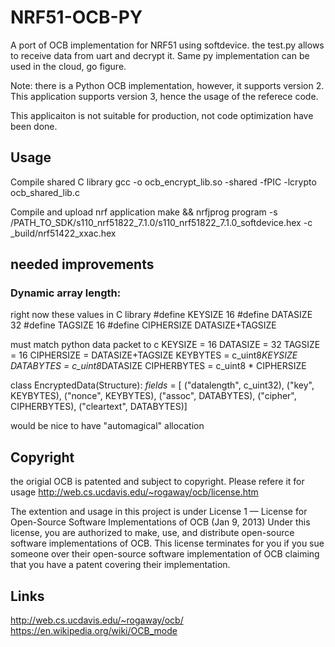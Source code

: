 # NRF51-OCB-PY
A port of OCB implementation for NRF51 using softdevice.
the test.py allows to receive data from uart and decrypt it.
Same py implementation can be used in the cloud, go figure.

Note: there is a Python OCB implementation, however, it supports version 2.
This application supports version 3, hence the usage of the referece code. 

This applicaiton is not suitable for production, not code optimization have been done.

## Usage
Compile shared C library
gcc -o ocb_encrypt_lib.so -shared -fPIC -lcrypto  ocb_shared_lib.c

Compile and upload nrf application
make && nrfjprog program -s /PATH_TO_SDK/s110_nrf51822_7.1.0/s110_nrf51822_7.1.0_softdevice.hex -c _build/nrf51422_xxac.hex


## needed improvements
### Dynamic array length:
right now these values in C library
#define KEYSIZE  16
#define DATASIZE  32
#define TAGSIZE  16
#define CIPHERSIZE  DATASIZE+TAGSIZE

must match python data packet to c
KEYSIZE = 16
DATASIZE = 32
TAGSIZE = 16
CIPHERSIZE = DATASIZE+TAGSIZE
KEYBYTES = c_uint8*KEYSIZE
DATABYTES = c_uint8*DATASIZE
CIPHERBYTES = c_uint8 * CIPHERSIZE

class EncryptedData(Structure):
    _fields_ = [
        ("datalength", c_uint32),
        ("key", KEYBYTES),
        ("nonce", KEYBYTES),
        ("assoc", DATABYTES),
        ("cipher", CIPHERBYTES),
        ("cleartext", DATABYTES)]
        
would be nice to have "automagical" allocation


## Copyright
the origial OCB is patented and subject to copyright. Please refere it for usage
http://web.cs.ucdavis.edu/~rogaway/ocb/license.htm

The extention and usage in this project is under License 1 — License for Open-Source Software Implementations of OCB (Jan 9, 2013) 
Under this license, you are authorized to make, use, and distribute open-source software implementations of OCB. This license terminates for you if you sue someone over their open-source software implementation of OCB claiming that you have a patent covering their implementation.

## Links
http://web.cs.ucdavis.edu/~rogaway/ocb/
https://en.wikipedia.org/wiki/OCB_mode

